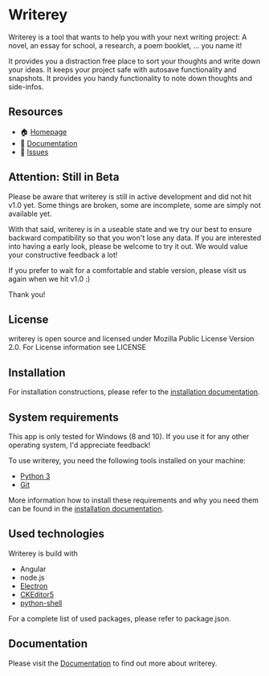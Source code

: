 # Writerey

Writerey is a tool that wants to help you with your next writing project: A novel, an essay for school, a research, a poem booklet, ... you name it!

It provides you a distraction free place to sort your thoughts and write down your ideas. It keeps your project safe with autosave functionality and snapshots. It provides you handy functionality to note down thoughts and side-infos.

## Resources

- :house: [Homepage](https://writerey.com)
- :blue_book: [Documentation](https://docs.writerey.com)
- :rotating_light: [Issues](https://github.com/s-blu/writerey/issues)

## Attention: Still in Beta

Please be aware that writerey is still in active development and did not hit v1.0 yet. Some things are broken, some are incomplete, some are simply not available yet.

With that said, writerey is in a useable state and we try our best to ensure backward compatibility so that you won't lose any data. If you are interested into having a early look, please be welcome to try it out. We would value your constructive feedback a lot!

If you prefer to wait for a comfortable and stable version, please visit us again when we hit v1.0 :)

Thank you!

## License

writerey is open source and licensed under Mozilla Public License Version 2.0. For License information see LICENSE

## Installation

For installation constructions, please refer to the [installation documentation](https://docs.writerey.com/en/installation/).

## System requirements

This app is only tested for Windows (8 and 10). If you use it for any other operating system, I'd appreciate feedback!

To use writerey, you need the following tools installed on your machine:

- [Python 3](https://www.python.org/downloads/)
- [Git](https://git-scm.com/downloads)

More information how to install these requirements and why you need them can be found in the [installation documentation](https://docs.writerey.com/en/installation/).

## Used technologies

Writerey is build with

- Angular
- node.js
- [Electron](https://www.electronjs.org/)
- [CKEditor5](https://ckeditor.com/ckeditor-5/)
- [python-shell](https://github.com/extrabacon/python-shell)

For a complete list of used packages, please refer to package.json.

## Documentation

Please visit the [Documentation](https://docs.writerey.com/en/) to find out more about writerey.

